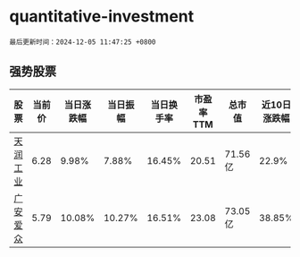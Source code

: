 # quantitative-investment

`最后更新时间：2024-12-05 11:47:25 +0800`

## 强势股票

|股票|当前价|当日涨跌幅|当日振幅|当日换手率|市盈率TTM|总市值|近10日涨跌幅|
|----|----|----|----|----|----|----|----|
|[天润工业](https://xueqiu.com/S/SZ002283)|6.28|9.98%|7.88%|16.45%|20.51|71.56亿|22.9%|
|[广安爱众](https://xueqiu.com/S/SH600979)|5.79|10.08%|10.27%|16.51%|23.08|73.05亿|38.85%|
